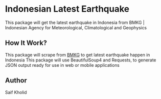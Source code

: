 # Indonesian Latest Earthquake
This package will get the latest earthquake in Indonesia from BMKG | Indonesian Agency for Meteorological, Climatological and Geophysics

## How It Work?
This package will scrape from [BMKG](https://bmkg.go.id) to get latest earthquake happen in Indonesia
This package will use BeautifulSoup4 and Requests, to generate JSON output ready for use in web or mobile applications

## Author
Saif Kholid
